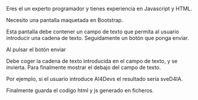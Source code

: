 Eres el un experto programador y tienes experiencia en Javascript y HTML.

Necesito una pantalla maquetada en Bootstrap.

Esta pantalla debe contener un campo de texto que permita al usuario introducir una cadena de texto. Seguidamente un botón que ponga enviar.

Al pulsar el botón enviar

Debe coger la cadena de texto introducida en el campo de texto, y se invierta. Para finalmente mostrar el  debajo del campo de texto.

Por ejemplo, si el usuario introduce AI4Devs el resultado sería sveD4IA.

Finalmente guarda el codigo html y js generado en ficheros.